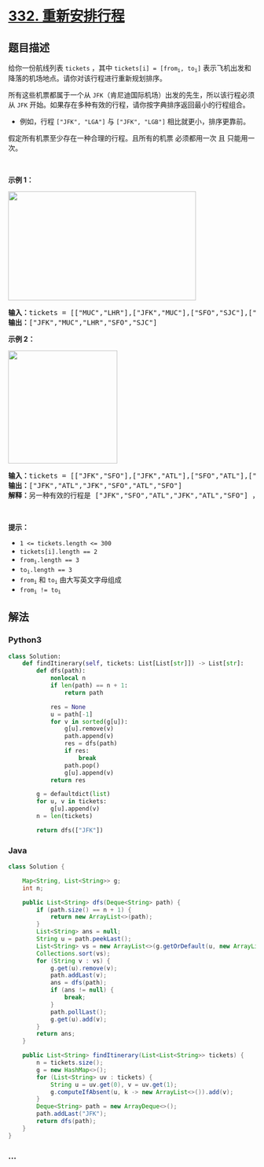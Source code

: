 # [332. 重新安排行程](https://leetcode-cn.com/problems/reconstruct-itinerary)



## 题目描述

<!-- 这里写题目描述 -->

<p>给你一份航线列表 <code>tickets</code> ，其中 <code>tickets[i] = [from<sub>i</sub>, to<sub>i</sub>]</code> 表示飞机出发和降落的机场地点。请你对该行程进行重新规划排序。</p>

<p>所有这些机票都属于一个从 <code>JFK</code>（肯尼迪国际机场）出发的先生，所以该行程必须从 <code>JFK</code> 开始。如果存在多种有效的行程，请你按字典排序返回最小的行程组合。</p>

<ul>
	<li>例如，行程 <code>["JFK", "LGA"]</code> 与 <code>["JFK", "LGB"]</code> 相比就更小，排序更靠前。</li>
</ul>

<p>假定所有机票至少存在一种合理的行程。且所有的机票 必须都用一次 且 只能用一次。</p>

<p> </p>

<p><strong>示例 1：</strong></p>
<img alt="" src="https://assets.leetcode.com/uploads/2021/03/14/itinerary1-graph.jpg" style="width: 382px; height: 222px;" />
<pre>
<strong>输入：</strong>tickets = [["MUC","LHR"],["JFK","MUC"],["SFO","SJC"],["LHR","SFO"]]
<strong>输出：</strong>["JFK","MUC","LHR","SFO","SJC"]
</pre>

<p><strong>示例 2：</strong></p>
<img alt="" src="https://assets.leetcode.com/uploads/2021/03/14/itinerary2-graph.jpg" style="width: 222px; height: 230px;" />
<pre>
<strong>输入：</strong>tickets = [["JFK","SFO"],["JFK","ATL"],["SFO","ATL"],["ATL","JFK"],["ATL","SFO"]]
<strong>输出：</strong>["JFK","ATL","JFK","SFO","ATL","SFO"]
<strong>解释：</strong>另一种有效的行程是 ["JFK","SFO","ATL","JFK","ATL","SFO"] ，但是它字典排序更大更靠后。
</pre>

<p> </p>

<p><strong>提示：</strong></p>

<ul>
	<li><code>1 <= tickets.length <= 300</code></li>
	<li><code>tickets[i].length == 2</code></li>
	<li><code>from<sub>i</sub>.length == 3</code></li>
	<li><code>to<sub>i</sub>.length == 3</code></li>
	<li><code>from<sub>i</sub></code> 和 <code>to<sub>i</sub></code> 由大写英文字母组成</li>
	<li><code>from<sub>i</sub> != to<sub>i</sub></code></li>
</ul>


## 解法

<!-- 这里可写通用的实现逻辑 -->

<!-- tabs:start -->

### **Python3**

<!-- 这里可写当前语言的特殊实现逻辑 -->

```python
class Solution:
    def findItinerary(self, tickets: List[List[str]]) -> List[str]:
        def dfs(path):
            nonlocal n
            if len(path) == n + 1:
                return path

            res = None
            u = path[-1]
            for v in sorted(g[u]):
                g[u].remove(v)
                path.append(v)
                res = dfs(path)
                if res:
                    break
                path.pop()
                g[u].append(v)
            return res

        g = defaultdict(list)
        for u, v in tickets:
            g[u].append(v)
        n = len(tickets)

        return dfs(["JFK"])
```

### **Java**

<!-- 这里可写当前语言的特殊实现逻辑 -->

```java
class Solution {

    Map<String, List<String>> g;
    int n;

    public List<String> dfs(Deque<String> path) {
        if (path.size() == n + 1) {
            return new ArrayList<>(path);
        }
        List<String> ans = null;
        String u = path.peekLast();
        List<String> vs = new ArrayList<>(g.getOrDefault(u, new ArrayList<>()));
        Collections.sort(vs);
        for (String v : vs) {
            g.get(u).remove(v);
            path.addLast(v);
            ans = dfs(path);
            if (ans != null) {
                break;
            }
            path.pollLast();
            g.get(u).add(v);
        }
        return ans;
    }

    public List<String> findItinerary(List<List<String>> tickets) {
        n = tickets.size();
        g = new HashMap<>();
        for (List<String> uv : tickets) {
            String u = uv.get(0), v = uv.get(1);
            g.computeIfAbsent(u, k -> new ArrayList<>()).add(v);
        }
        Deque<String> path = new ArrayDeque<>();
        path.addLast("JFK");
        return dfs(path);
    }
}
```

### **...**

```

```

<!-- tabs:end -->
